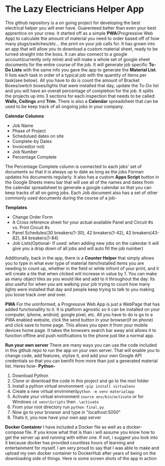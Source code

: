 # The Lazy Electricians Helper App

This github repository is a on going project for developing the best electrical helper you will ever have. Guarenteed better than even your best apprentice on your crew. It started off as a simple **PWA**(Progressive Web App) to calculate the amount of material you need to order based off of how many plugs/switches/etc... the print on your job calls for. It has grown into an app that will allow you to download a custom material sheet, ready to be turned straight into the boss. It can also connect to a google account(currently only mine) and will make a whole set of google sheet documents for the entire course of the job. It will generate job specific **To-Do Lists** with the same info you gave the app to generate the **Material List**. It lists each task in order of a typical job with the quantity of items per task(see below). All you have to do is count the amount of Bracket Boxes/switch boxes/lights that were installed that day, update the To-Do list and you will have an overall percentage of completion for the job. It splits the projects up into 3 sections for each inspection that needs to be called: **Walls, Ceilings** and **Trim**. There is also a **Calendar** spreadsheet that can be used to be keep track of all ongoing jobs in your company. 

**Calendar Columns**
 - Job Name
 - Phase of Project
 - Schedulued dates on site
 - Complete-by Dates
 - Invoiced(or not)
 - Job Number
 - Percentage Complete 
  
 The Percentage Complete column is connected to each jobs' set of documents so that it is always up to date as long as the jobs Forman updates his documents regularly. It also has a custom **Apps Script** button in the Google Sheets menu bar that will use all of the names and dates from the calendar spreadsheet to generate a google calendar so that you can keep tracks of all on going jobs. Each Job document also has a set of other commonly used documents during the course of a job-
 
 **Templates**
 - Change Order Form
 - A Cross reference sheet for your actual available Panel and Circuit #s vs. Print Circuit #s
 - Panel Schedules(30 breakers(1-30), 42 breakers(1-42), 42 breakers(43-82), 84 breakers(1-84)
 - Job Lists(Optional- If used: when adding new jobs on the calendar it will give you a drop down of all jobs and will auto fill the job number)


Additionally, back in the app, there is a **Counter Helper** that simply allows you to type in what ever type of material item/Installed items you are needing to count up, whether in the field or while infront of your print, and it will create a tile that when clicked will increase in value by 1. You can make as many object tiles as you would like and add to it throughout the day. Its also useful for when you are walking your job trying to count how many lights were installed that day and people keep trying to talk to you making you loose track over and over. 


**PWA**
For the uninformed, a Progressive Web App is just a WebPage that has added functionallity to it. It is platform agnostic so it can be installed on your computer, iphone, android, google pixel, etc. All you have to do is go to a PWA enabled website, click the send button in your browser(if on phone) and click save to home page. This allows you open it from your mobile devices home page. It takes the browsers search bar away and allows it to function offline and push notifications to the phone just like a normal app. 

**Run your own server**
There are many ways you can use the code included in this github repo to run the app on your own server. That will enable you to change code, add features, stylize it, and add your own Google API credentials so that you can benifit from more than just a generated material list. Heres how-
**Python-**

 1. Download Python
 2. Clone or download the code in this project and go to the root folder
 3. Install a python virtual environment -`pip install virtualenv`
 4. Create a new virtual envirnment`python -m venv materialapp`
 5. Activate your virtual environment `source env/bin/activate`
or for Windows `cd venv\Scripts` then `.\activate`
 6. From your root directory run `python final.py` 
 7. Now go to your browser and type in "localhost:5050" 
 8. Thats it, you now have your own app server

**Docker Container**
I have included a Docker file as well as a docker-compose file. If you know what that is than i will assume you know how to get the server up and running with either one. If not, i suggest you look into it because docker has provided countless hours of learning and entertainment for myself. I am very proud to say that I was able to make  and upload my own docker container to DockerHub after years of being on the downloading side of things. Here is some screen shots of the app in action


